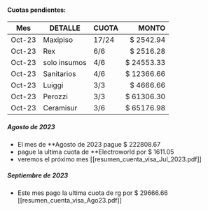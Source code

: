 #### Cuotas pendientes:

|    Mes    |      DETALLE        |    CUOTA   |       MONTO     |
| ------ | ------------ | ----- | ----------:| 
| Oct-23 | Maxipiso     | 17/24 |  $ 2542.94 |
| Oct-23 | Rex          | 6/6   |  $ 2516.28 |
| Oct-23 | solo insumos | 4/6   | $ 24553.33 |
| Oct-23 | Sanitarios   | 4/6   | $ 12366.66 |
| Oct-23 | Luiggi       | 3/3   |  $ 4666.66 |
| Oct-23 | Perozzi      | 3/3   | $ 61306.30 |
| Oct-23 | Ceramisur    | 3/6   | $ 65176.98 |

##### Agosto de 2023

- El mes de **Agosto de 2023   pague $ 222808.67
- pague la ultima cuota de **Electroworld por $ 1611.05
- veremos el próximo mes 
[[resumen_cuenta_visa_Jul_2023.pdf]]

##### Septiembre de 2023
- Este mes pago la ultima cuota de rg por $ 29666.66
[[resumen_cuenta_visa_Ago23.pdf]]

